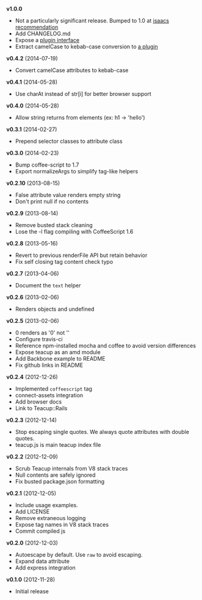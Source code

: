 **v1.0.0**

 - Not a particularly significant release.  Bumped to 1.0 at [isaacs recommendation](https://github.com/npm/init-package-json/commit/363a17bc31bf653bb9575105eea62fb4664ad04b)
 - Add CHANGELOG.md
 - Expose a [plugin interface](README.md#plugins)
 - Extract camelCase to kebab-case conversion to [a plugin](https://github.com/goodeggs/teacup-camel-to-kebab)

**v0.4.2** (2014-07-19)

 - Convert camelCase attributes to kebab-case

**v0.4.1** (2014-05-28)

 - Use charAt instead of str[i] for better browser support

**v0.4.0** (2014-05-28)

 - Allow string returns from elements (ex: h1 -> 'hello')

**v0.3.1** (2014-02-27)

 - Prepend selector classes to attribute class

**v0.3.0** (2014-02-23)

 - Bump coffee-script to 1.7
 - Export normalizeArgs to simplify tag-like helpers

**v0.2.10** (2013-08-15)

 - False attribute value renders empty string
 - Don't print null if no contents

**v0.2.9** (2013-08-14)

 - Remove busted stack cleaning
 - Lose the -l flag compiling with CoffeeScript 1.6

**v0.2.8** (2013-05-16)

 - Revert to previous renderFile API but retain behavior
 - Fix self closing tag content check typo

**v0.2.7** (2013-04-06)

 - Document the `text` helper

**v0.2.6** (2013-02-06)

 - Renders objects and undefined

**v0.2.5** (2013-02-06)

 - 0 renders as '0' not ''
 - Configure travis-ci
 - Reference npm-installed mocha and coffee to avoid version differences
 - Expose teacup as an amd module
 - Add Backbone example to README
 - Fix github links in README

**v0.2.4** (2012-12-26)

 - Implemented `coffeescript` tag
 - connect-assets integration
 - Add browser docs
 - Link to Teacup::Rails

**v0.2.3** (2012-12-14)

 - Stop escaping single quotes. We always quote attributes with double quotes.
 - teacup.js is main teacup index file

**v0.2.2** (2012-12-09)

 - Scrub Teacup internals from V8 stack traces
 - Null contents are safely ignored
 - Fix busted package.json formatting

**v0.2.1** (2012-12-05)

 - Include usage examples.
 - Add LICENSE
 - Remove extraneous logging
 - Expose tag names in V8 stack traces
 - Commit compiled js

**v0.2.0** (2012-12-03)

 - Autoescape by default. Use `raw` to avoid escaping.
 - Expand data attribute
 - Add express integration

**v0.1.0** (2012-11-28)

 - Initial release
